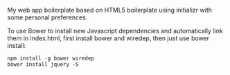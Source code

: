 My web app boilerplate based on HTML5 boilerplate using initializr with some 
personal preferences.

To use Bower to install new Javascript dependencies and automatically link 
them in index.html, first install bower and wiredep, then just use bower 
install:

```
npm install -g bower wiredep
bower install jquery -S
```
